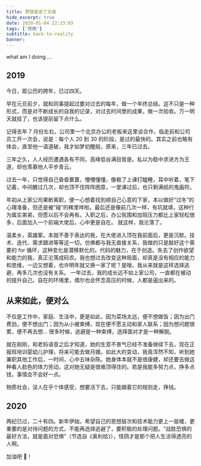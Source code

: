 ```yaml
---
title: 梦随星逝了无痕
hide_excerpt: true
date: 2020-01-04 22:23:03
tags: ['夜晚']
subtitle: back-to-reality
banner:
---
```


what am I doing ...

<!-- more -->

## 2019

今日，距公历的跨年，已过四天。

早在元旦前夕，就和同事提起过要对过去的每年，做一个年终总结。这不只是一种形式，而是对不断成长的自我的记录，对过去时间里的成果，做一次验收。万一明天就挂了，也该提前留下点什么。

记得去年 7 月份左右，公司里一个北京办公的老板来这里谈合作，临走前和公司员工开一次会，说是：每个人 20 到 30 的阶段，是过的最快的。其实之前也略有体会，直至他一语道破，我才如梦初醒般，原来，三年已过去。

三年之久，人人经历遭遇各有不同，高峰低谷满目皆是。私以为稳中求进方为王道，却也羡慕他人平步青云。

过去一年，只觉得自己昏昏噩噩，懵懵懂懂，像极了上课打瞌睡，耳中听着，笔下记着，中间醒过几次，却也顶不住阵阵困意，一堂课过后，也只剩满纸的鬼画符。

年初从上家公司果断离职，便一心想着找到顺自己心意的下家，本以做好“过冬”的心理准备，但还是被“碰”的稀里哗啦。最后还是像前几次一样，有坑就填，这种行为属实弟弟，但愿以后不会再有。入职之后，办公氛围和加班压力都比上家轻松很多，后面加入一个前端大佬后，心中更是自在。
就这样，我沦落了。

温柔乡，英雄冢。本就不善于表达的我，在大佬进入顶在我前面后，更是沉默。技术、迭代、需求跟进等等这一切，仿佛都与我无直接关系，我做的只是敲好这个需要的 for 循环，这种变化是潜移默化的。代码的魅力，在于创造。失去了创作欲望和能力的我，真正沦落成码农。我也想过去改变这种局面，却真是没有相应的能力和思维，一边又想着，也许明年就又换一家了呢？是哦，我从来就是这样选择逃避，再多几次也没有关系。
一年过去，我的成长远不如上家公司，一直都在被动的提升自己。自在的环境里，偶尔也会怀念高压的时候，人都是逼出来的。

## 从来如此，便对么

不仅是工作中，家庭、生活中，更是如此，因为菜场太远，便不想做饭；因为出门费劲，便不想出门；因为从小被束缚，现在便不愿主动和家人联系；因为想问题很累，便不再去想...
很多时候，逃避是一种束缚，选择面对才是一种解脱。

就在刚刚，和老妈语音之后才知道，她的生意不景气已经不准备继续下去，现在正报班培训婴幼儿护理，将来可能去做月嫂。如此大的变动，我竟浑然不知，听到她兼职其他工作后，一时间，心中五味杂陈。她身体本就不是很康健，却还要去做这种看人脸色的体力劳动，这对她无疑是很难顶得住的。若是我能多努力点，挣多点钱，事情会不会好一点。

物质社会，没人在乎个体感受，想要活下去，只能跟着它的规则走，挣钱。

## 2020

两纪已过，二十有四。新年伊始，希望自己的思想层次和技术能力更上一层楼，更重要的是对待问题的方式，不能再选择逃避了，要积极的处理问题。“战胜恐惧的最好方法，就是面对恐惧”（节选自《奥利给》），怪鸽才是那个把人生活得透亮的人啊。

加油吧 💪！
